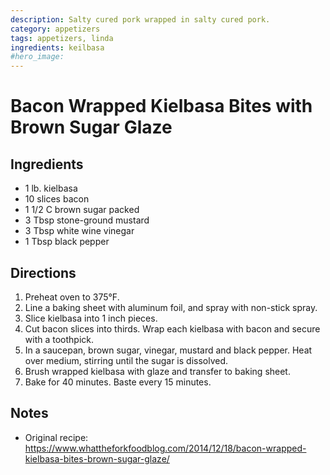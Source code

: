 ```yaml
---
description: Salty cured pork wrapped in salty cured pork.
category: appetizers
tags: appetizers, linda
ingredients: keilbasa
#hero_image: 
---
```


# Bacon Wrapped Kielbasa Bites with Brown Sugar Glaze

## Ingredients

- 1 lb. kielbasa
- 10 slices bacon
- 1 1/2 C brown sugar packed
- 3 Tbsp stone-ground mustard
- 3 Tbsp white wine vinegar
- 1 Tbsp black pepper

## Directions

1. Preheat oven to 375°F. 
2. Line a baking sheet with aluminum foil, and spray with non-stick spray.
3. Slice kielbasa into 1 inch pieces. 
4. Cut bacon slices into thirds. Wrap each kielbasa with bacon and secure with a toothpick. 
5. In a saucepan, brown sugar, vinegar, mustard and black pepper. Heat over medium, stirring until the sugar is dissolved.
6. Brush wrapped kielbasa with glaze and transfer to baking sheet. 
7. Bake for 40 minutes. Baste every 15 minutes.

## Notes

- Original recipe: <https://www.whattheforkfoodblog.com/2014/12/18/bacon-wrapped-kielbasa-bites-brown-sugar-glaze/>
